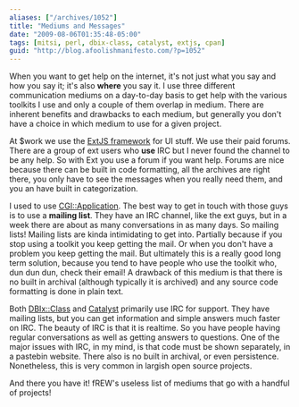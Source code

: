 ```yaml
---
aliases: ["/archives/1052"]
title: "Mediums and Messages"
date: "2009-08-06T01:35:48-05:00"
tags: [mitsi, perl, dbix-class, catalyst, extjs, cpan]
guid: "http://blog.afoolishmanifesto.com/?p=1052"
---
```

When you want to get help on the internet, it's not just what you say and how you say it; it's also **where** you say it. I use three different communication mediums on a day-to-day basis to get help with the various toolkits I use and only a couple of them overlap in medium. There are inherent benefits and drawbacks to each medium, but generally you don't have a choice in which medium to use for a given project.

At $work we use the [ExtJS framework](http://extjs.com/) for UI stuff. We use their paid forums. There are a group of ext users who **use** IRC but I never found the channel to be any help. So with Ext you use a forum if you want help. Forums are nice because there can be built in code formatting, all the archives are right there, you only have to see the messages when you really need them, and you an have built in categorization.

I used to use [CGI::Application](http://search.cpan.org/perldoc?CGI::Application). The best way to get in touch with those guys is to use a **mailing list**. They have an IRC channel, like the ext guys, but in a week there are about as many conversations in as many days. So mailing lists! Mailing lists are kinda intimidating to get into. Partially because if you stop using a toolkit you keep getting the mail. Or when you don't have a problem you keep getting the mail. But ultimately this is a really good long term solution, because you tend to have people who use the toolkit who, dun dun dun, check their email! A drawback of this medium is that there is no built in archival (although typically it is archived) and any source code formatting is done in plain text.

Both [DBIx::Class](http://search.cpan.org/perldoc?DBIx::Class) and [Catalyst](http://search.cpan.org/perldoc?Catalyst) primarily use IRC for support. They have mailing lists, but you can get information and simple answers much faster on IRC. The beauty of IRC is that it is realtime. So you have people having regular conversations as well as getting answers to questions. One of the major issues with IRC, in my mind, is that code must be shown separately, in a pastebin website. There also is no built in archival, or even persistence. Nonetheless, this is very common in largish open source projects.

And there you have it! fREW's useless list of mediums that go with a handful of projects!
